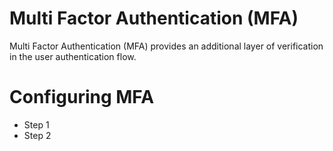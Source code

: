 # Multi Factor Authentication (MFA)

Multi Factor Authentication (MFA) provides an additional layer of verification in the user authentication flow.

# Configuring MFA

* Step 1
* Step 2
